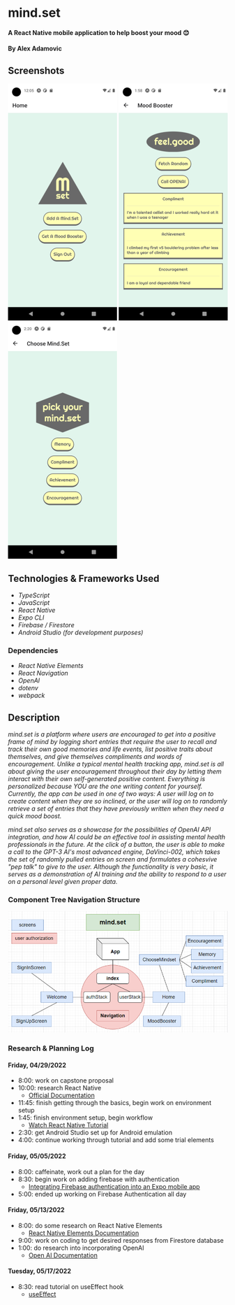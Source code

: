 # mind.set

#### A React Native mobile application to help boost your mood 😊

#### By Alex Adamovic

## Screenshots

![image](/mind.set/assets/logo_screenshot.png) ![image](/mind.set/assets/screenshot2.png) ![image](/mind.set/assets/screenshot3.png)

## Technologies & Frameworks Used

* _TypeScript_
* _JavaScript_
* _React Native_
* _Expo CLI_
* _Firebase / Firestore_
* _Android Studio (for development purposes)_

### Dependencies

* _React Native Elements_
* _React Navigation_
* _OpenAI_
* _dotenv_
* _webpack_

## Description

_mind.set is a platform where users are encouraged to get into a positive frame of mind by logging short entries that require the user to recall and track their own good memories and life events, list positive traits about themselves, and give themselves compliments and words of encouragement. Unlike a typical mental health tracking app, mind.set is all about giving the user encouragement throughout their day by letting them interact with their own self-generated positive content. Everything is personalized because YOU are the one writing content for yourself. Currently, the app can be used in one of two ways: A user will log on to create content when they are so inclined, or the user will log on to randomly retrieve a set of entries that they have previously written when they need a quick mood boost._

_mind.set also serves as a showcase for the possibilities of OpenAI API integration, and how AI could be an effective tool in assisting mental health professionals in the future. At the click of a button, the user is able to make a call to the GPT-3 AI's most advanced engine, DaVinci-002, which takes the set of randomly pulled entries on screen and formulates a cohesvive "pep talk" to give to the user. Although the functionality is very basic, it serves as a demonstration of AI training and the ability to respond to a user on a personal level given proper data._

### Component Tree Navigation Structure

![image](/mind.set/assets/component_navigation.png)

### Research & Planning Log
#### Friday, 04/29/2022
* 8:00: work on capstone proposal
* 10:00: research React Native
    * [Official Documentation](https://reactnative.dev/docs/getting-started)
* 11:45: finish getting through the basics, begin work on environment setup
* 1:45: finish environment setup, begin workflow
    * [Watch React Native Tutorial](https://www.youtube.com/watch?v=0-S5a0eXPoc)
* 2:30: get Android Studio set up for Android emulation
* 4:00: continue working through tutorial and add some trial elements

#### Friday, 05/05/2022
* 8:00: caffeinate, work out a plan for the day
* 8:30: begin work on adding firebase with authentication
    * [Integrating Firebase authentication into an Expo mobile app](https://blog.logrocket.com/integrating-firebase-authentication-expo-mobile-app/)
* 5:00: ended up working on Firebase Authentication all day

#### Friday, 05/13/2022
* 8:00: do some research on React Native Elements
    * [React Native Elements Documentation](https://reactnativeelements.com/docs)
* 9:00: work on coding to get desired responses from Firestore database
* 1:00: do research into incorporating OpenAI
    * [Open AI Documentation](https://beta.openai.com/docs/introduction)

#### Tuesday, 05/17/2022
* 8:30: read tutorial on useEffect hook
    * [useEffect](https://blog.logrocket.com/guide-to-react-useeffect-hook/)